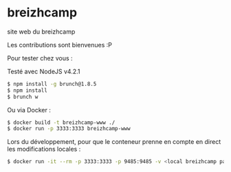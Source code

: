 # breizhcamp
site web du breizhcamp


Les contributions sont bienvenues :P


Pour tester chez vous :

Testé avec  NodeJS v4.2.1

```bash
$ npm install -g brunch@1.8.5
$ npm install
$ brunch w
```

Ou via Docker : 
```bash
$ docker build -t breizhcamp-www ./
$ docker run -p 3333:3333 breizhcamp-www
```

Lors du développement, pour que le conteneur prenne en compte en direct les modifications locales :
```bash
$ docker run -it --rm -p 3333:3333 -p 9485:9485 -v <local breizhcamp path>:/opt/breizhcamp  breizhcamp-www
```
